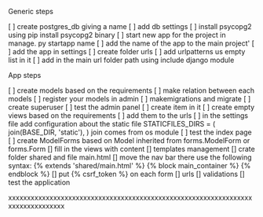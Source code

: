 Generic steps

[ ] create postgres_db giving a name 
[ ] add db settings
[ ] install psycopg2 using pip install psycopg2 binary
[ ] start new app for the project in manage. py startapp name
[ ] add the name of the app to the main project'
[ ] add the app in settings
[ ] create folder urls 
[ ] add urlpatterns us empty list in it
[ ] add in the main url folder path using include django module


App steps

[ ] create models based on the requirements
[ ] make relation between each models
[ ] register your models in admin
[ ] makemigrations and migrate
[ ] create superuser
[ ] test the admin panel
[ ] create item in it
[ ] create empty views based on the requirements
[ ] add them to the urls
[ ] in the settings file add configuration about the static file
        STATICFILES_DIRS = (
            join(BASE_DIR, 'static'),
        )
        join comes from os module
[ ] test the index page
[ ] create ModelForms based on Model
    inherited from forms.ModelForm or forms.Form
[] fill in the views with content
[] templates management
    [] crate folder shared and file main.html
    [] move the nav bar there
        use the following syntax:
            {% extends 'shared/main.html' %}
        {% block main_container %}
        {% endblock %}
    [] put {% csrf_token %} on each form
    [] urls
[] validations
[] test the application

xxxxxxxxxxxxxxxxxxxxxxxxxxxxxxxxxxxxxxxxxxxxxxxxxxxxxxxxxxxxxxxxxxxxxxxxxxxxxxxx


